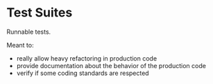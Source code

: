 # Test Suites
Runnable tests.

Meant to:
* really allow heavy refactoring in production code
* provide documentation about the behavior of the production code
* verify if some coding standards are respected
